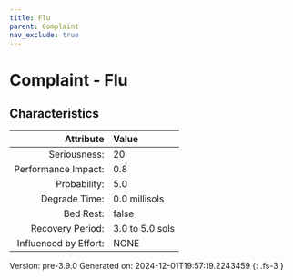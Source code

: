 ```yaml
---
title: Flu
parent: Complaint
nav_exclude: true
---
```

# Complaint - Flu

## Characteristics

| Attribute      | Value |
|--------:|:------|
|Seriousness:|20|
|Performance Impact:|0.8|
|Probability:|5.0|
|Degrade Time:|0.0 millisols|
|Bed Rest:|false|
|Recovery Period:|3.0 to 5.0 sols|
|Influenced by Effort:|NONE|
 

Version: pre-3.9.0 Generated on: 2024-12-01T19:57:19.2243459
{: .fs-3 }